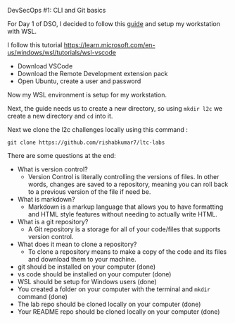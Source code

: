 

DevSecOps #1: CLI and Git basics


For Day 1 of DSO, I decided to follow this [guide](https://learntocloud.guide/phase1/versioncontrol) and setup my workstation with WSL. 

I follow this tutorial https://learn.microsoft.com/en-us/windows/wsl/tutorials/wsl-vscode

 - Download VSCode
 - Download the Remote Development extension pack
 - Open Ubuntu, create a user and password

Now my WSL environment is setup for my workstation.

Next, the guide needs us to create a new directory, so using ```mkdir l2c``` we create a new directory and ```cd``` into it.

Next we clone the l2c challenges locally using this command :

```git clone https://github.com/rishabkumar7/ltc-labs ```

There are some questions at the end:
- What is version control?
	-  Version Control is literally controlling the versions of files. In other words, changes are saved to a repository, meaning you can roll back to a previous version of the file if need be. 
- What is markdown?
	- Markdown is a markup language that allows you to have formatting and HTML style features without needing to actually write HTML. 
- What is a git repository?
	- A Git repository is a storage for all of your code/files that supports version control. 
- What does it mean to clone a repository?
	- To clone a repository means to make a copy of the code and its files and download them to your machine.
- git should be installed on your computer (done)
- vs code should be installed on your computer (done)
- WSL should be setup for Windows users (done)
- You created a folder on your computer with the terminal and `mkdir` command (done)
- The lab repo should be cloned locally on your computer (done)
- Your README repo should be cloned locally on your computer (done)
